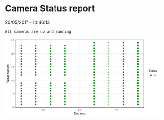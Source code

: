 Camera Status report
================
20/05/2017 - 14:46:13

    All cameras are up and running

![](camreport_files/figure-markdown_github/unnamed-chunk-2-1.png)
